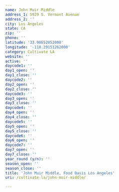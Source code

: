```yaml
---
name: John Muir Middle
address_1: 5929 S. Vermont Avenue
address_2: ''
city: Los Angeles
state: CA
zip: ''
phone: ''
latitude: '33.98652052000'
longitude: '-118.29151262000'
category: Cultivate LA
website: ''
active: ''
daycode1: ''
day1_open: ''
day1_close: ''
daycode2: ''
day2_open: ''
day2_close: ''
daycode3: ''
day3_open: ''
day3_close: ''
daycode4: ''
day4_open: ''
day4_close: ''
daycode5: ''
day5_open: ''
day5_close: ''
daycode6: ''
day6_open: ''
daycode7: ''
day7_open: ''
day7_close: ''
year_round (y/n): ''
season_open: ''
season_close: ''
title: 'John Muir Middle, Food Oasis Los Angeles'
uri: /cultivate-la/john-muir-middle/

---
```

